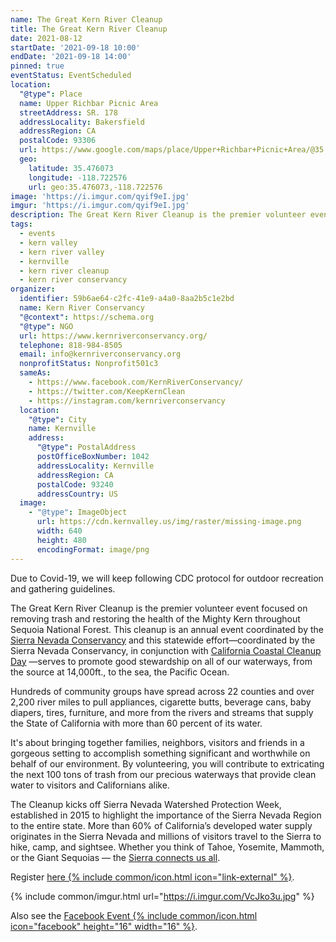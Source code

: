 ```yaml
---
name: The Great Kern River Cleanup
title: The Great Kern River Cleanup
date: 2021-08-12
startDate: '2021-09-18 10:00'
endDate: '2021-09-18 14:00'
pinned: true
eventStatus: EventScheduled
location:
  "@type": Place
  name: Upper Richbar Picnic Area
  streetAddress: SR. 178
  addressLocality: Bakersfield
  addressRegion: CA
  postalCode: 93306
  url: https://www.google.com/maps/place/Upper+Richbar+Picnic+Area/@35.4706151,-118.7241672,15z
  geo:
    latitude: 35.476073
    longitude: -118.722576
    url: geo:35.476073,-118.722576
image: 'https://i.imgur.com/qyif9eI.jpg'
imgur: 'https://i.imgur.com/qyif9eI.jpg'
description: The Great Kern River Cleanup is the premier volunteer event focused on removing trash and restoring the health of the Mighty Kern throughout Sequoia National Forest
tags:
  - events
  - kern valley
  - kern river valley
  - kernville
  - kern river cleanup
  - kern river conservancy
organizer:
  identifier: 59b6ae64-c2fc-41e9-a4a0-8aa2b5c1e2bd
  name: Kern River Conservancy
  "@context": https://schema.org
  "@type": NGO
  url: https://www.kernriverconservancy.org/
  telephone: 818-984-8505
  email: info@kernriverconservancy.org
  nonprofitStatus: Nonprofit501c3
  sameAs:
    - https://www.facebook.com/KernRiverConservancy/
    - https://twitter.com/KeepKernClean
    - https://instagram.com/kernriverconservancy
  location:
    "@type": City
    name: Kernville
    address:
      "@type": PostalAddress
      postOfficeBoxNumber: 1042
      addressLocality: Kernville
      addressRegion: CA
      postalCode: 93240
      addressCountry: US
  image:
    - "@type": ImageObject
      url: https://cdn.kernvalley.us/img/raster/missing-image.png
      width: 640
      height: 480
      encodingFormat: image/png
---
```

<div class="status-box info">Due to Covid-19, we will keep following CDC protocol for outdoor recreation and gathering guidelines.</div>

The Great Kern River Cleanup is the premier volunteer event focused on removing
trash and restoring the health of the Mighty Kern throughout Sequoia National Forest.
This cleanup is an annual event coordinated by the [Sierra Nevada Conservancy](https://www.sierranevada.ca.gov/)
and this statewide effort—coordinated by the Sierra Nevada Conservancy, in conjunction
with [California Coastal Cleanup Day](https://www.coastal.ca.gov/publiced/ccd/ccd.html)
—serves to promote good stewardship on all of our waterways, from the source at 14,000ft.,
to the sea, the Pacific Ocean.

Hundreds of community groups have spread across 22 counties and over 2,200 river
miles to pull appliances, cigarette butts, beverage cans, baby diapers, tires,
furniture, and more from the rivers and streams that supply the State of California
with more than 60 percent of its water.

It's about bringing together families, neighbors, visitors and friends in a gorgeous
setting to accomplish something significant and worthwhile on behalf of our environment.
By volunteering, you will contribute to extricating the next 100 tons of trash from
our precious waterways that provide clean water to visitors and Californians alike.

The Cleanup kicks off Sierra Nevada Watershed Protection Week, established in 2015
to highlight the importance of the Sierra Nevada Region to the entire state. More
than 60% of California’s developed water supply originates in the Sierra Nevada
and millions of visitors travel to the Sierra to hike, camp, and sightsee. Whether
you think of Tahoe, Yosemite, Mammoth, or the Giant Sequoias — the [Sierra connects
us all](https://youtu.be/8He1jBGVA9w).

Register [here {% include common/icon.html icon="link-external" %}](https://www.kernriverconservancy.org/great-kern-river-cleanup).

{% include common/imgur.html url="https://i.imgur.com/VcJko3u.jpg" %}

Also see the [Facebook Event {% include common/icon.html icon="facebook" height="16" width="16" %}](https://www.facebook.com/events/184004660388778).
